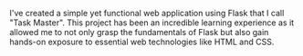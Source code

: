 I've created a simple yet functional web application using Flask that I call "Task Master". This project has been an incredible learning experience as it allowed me to not only grasp the fundamentals of Flask but also gain hands-on exposure to essential web technologies like HTML and CSS.
